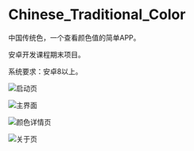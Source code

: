 # Chinese_Traditional_Color
中国传统色，一个查看颜色值的简单APP。

安卓开发课程期末项目。

系统要求：安卓8以上。

![启动页](https://hexo-zooter.oss-cn-hangzhou.aliyuncs.com/Screenshot_2019-07-16-12-30-31-141_stu.zzc.chines.png)

![主界面](https://hexo-zooter.oss-cn-hangzhou.aliyuncs.com/Screenshot_2019-07-16-12-30-34-208_stu.zzc.chines.png)

![颜色详情页](https://hexo-zooter.oss-cn-hangzhou.aliyuncs.com/Screenshot_2019-07-16-12-30-42-958_stu.zzc.chines.png)

![关于页](https://hexo-zooter.oss-cn-hangzhou.aliyuncs.com/Screenshot_2019-07-16-12-30-47-484_stu.zzc.chines.png)